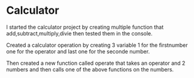 # Calculator

I started the calculator project by creating multiple function that add,subtract,multiply,divie then tested them in the console.

Created a calculator operation by creating 3 variable 1 for the firstnumber one for the operator and last one for the seconde number.

Then created a new function called operate that takes an operator and 2 numbers and then calls one of the above functions on the numbers.
